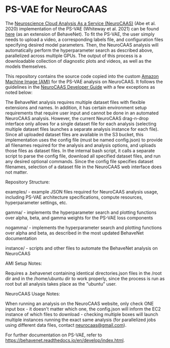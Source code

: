 # PS-VAE for NeuroCAAS

The [Neuroscience Cloud Analysis As a Service (NeuroCAAS)](http://www.neurocaas.org/) (Abe et al. 2020) implementation of the PS-VAE (Whiteway et al. 2021) can be found [here](http://www.neurocaas.com/analysis/11) (as an extension of BehaveNet). To fit the PS-VAE, the user simply needs to upload a video, a corresponding labels file, and configuration files specifying desired model parameters. Then, the NeuroCAAS analysis will automatically perform the hyperparameter search as described above, parallelized across multiple GPUs. The output of this process is a downloadable collection of diagnostic plots and videos, as well as the models themselves.

This repository contains the source code copied into the custom [Amazon Machine Image (AMI)](https://docs.aws.amazon.com/AWSEC2/latest/UserGuide/AMIs.html) for the PS-VAE analysis on NeuroCAAS. It follows the guidelines in the [NeuroCAAS Developer Guide](https://github.com/cunningham-lab/neurocaas/blob/master/docs/devguide.md) with a few exceptions as noted below:

The BehaveNet analysis requires multiple dataset files with flexible extensions and names. In addition, it has certain environment setup requirements that require user input and cannot be done in an automated NeuroCAAS analysis. However, the current NeuroCAAS drag-n-drop interface only allows for a single dataset file for each analysis (selecting multiple dataset files launches a separate analysis instance for each file). Since all uploaded dataset files are available in the S3 bucket, this implementation uses the config file (must be named config.json) to provide all filenames required for the analysis and analysis options, and uploads those files as dataset files. In the internal bash script, it calls a separate script to parse the config file, download all specified dataset files, and run any desired optional commands. Since the config file specifies dataset filenames, selection of a dataset file in the NeuroCAAS web interface does not matter.

Repository Structure:

examples/ - example JSON files required for NeuroCAAS analysis usage, including PS-VAE architecture specifications, compute resources, hyperparameter settings, etc.

gamma/ - implements the hyperparameter search and plotting functions over alpha, beta, and gamma weights for the PS-VAE loss components

nogamma/ - implements the hyperparameter search and plotting functions over alpha and beta, as described in the most updated BehaveNet documentation

instance/ - scripts and other files to automate the BehaveNet analysis on NeuroCAAS

AMI Setup Notes:

Requires a .behavenet containing identical directories.json files in the /root dir and in the /home/ubuntu dir to work properly, since the process is run as root but all analysis takes place as the "ubuntu" user.

NeuroCAAS Usage Notes:

When running an analysis on the NeuroCAAS website, only check ONE input box - it doesn't matter which one, the config.json will inform the EC2 instance of which files to download - checking multiple boxes will launch multiple instances running the exact same analysis (for parallelized jobs using different data files, contact neurocaas@gmail.com).

For further documentation on PS-VAE, refer to https://behavenet.readthedocs.io/en/develop/index.html.
